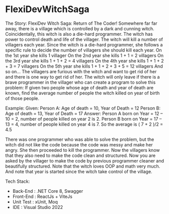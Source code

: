 # FlexiDevWitchSaga

The Story: FlexiDev Witch Saga: Return of The Coder!
Somewhere far far away, there is a village which is controlled by a dark and cunning witch. Coincidentally, this witch is also a die-hard programmer.
The witch has power to control death and life of the villager. The witch will kill a number of villagers each year.
Since the witch is a die-hard programmer, she follows a specific rule to decide the number of villagers she should kill each year.
On the 1st year she kills 1 villager
On the 2nd year she kills 1 + 1 = 2 villagers
On the 3rd year she kills 1 + 1 + 2 = 4 villagers
On the 4th year she kills 1 + 1 + 2 + 3 = 7 villagers
On the 5th year she kills 1 + 1 + 2 + 3 + 5 = 12 villagers And so on...
The villagers are furious with the witch and want to get rid of her and there is one way to get rid of her.
The witch will only leave if there is a brave programmer in the villager who can create a program to solve this problem:
If given two people whose age of death and year of death are known, find the average number of people the witch killed on year of birth of those people.

Example:
Given:
Person A: Age of death = 10, Year of Death = 12 Person B: Age of death = 13, Year of Death = 17
Answer:
Person A born on Year = 12 – 10 = 2, number of people killed on year 2 is 2. Person B born on Year = 17 – 13 = 4, number of people killed on year 4 is 7. So the average is ( 7 + 2 )/2 = 4.5

There was one programmer who was able to solve the problem, but the witch did not like the code because the code was messy and make her angry.
She then proceeded to kill the programmer. Now the villagers know that they also need to make the code clean and structured.
Now you are asked by the villager to make the code by previous programmer cleaner and beautifully structured.
Note that the witch loves OOP and math very much. And note that year is started since the witch take control of the village.

Tech Stack:
* Back-End  : .NET Core 8, Swagger
* Front-End : ReactJs + ViteJs
* Unit Test : xUnit, Moq
* IDE       : Visual Studio 2022
